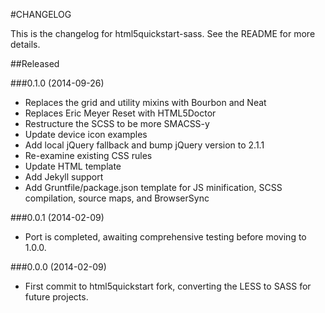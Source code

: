 #CHANGELOG

This is the changelog for html5quickstart-sass. See the README for more details.

##Released

###0.1.0 (2014-09-26)
* Replaces the grid and utility mixins with Bourbon and Neat
* Replaces Eric Meyer Reset with HTML5Doctor
* Restructure the SCSS to be more SMACSS-y
* Update device icon examples
* Add local jQuery fallback and bump jQuery version to 2.1.1
* Re-examine existing CSS rules
* Update HTML template
* Add Jekyll support
* Add Gruntfile/package.json template for JS minification, SCSS compilation, source maps, and BrowserSync

###0.0.1 (2014-02-09)
* Port is completed, awaiting comprehensive testing before moving to 1.0.0.

###0.0.0 (2014-02-09)
* First commit to html5quickstart fork, converting the LESS to SASS for future projects.
